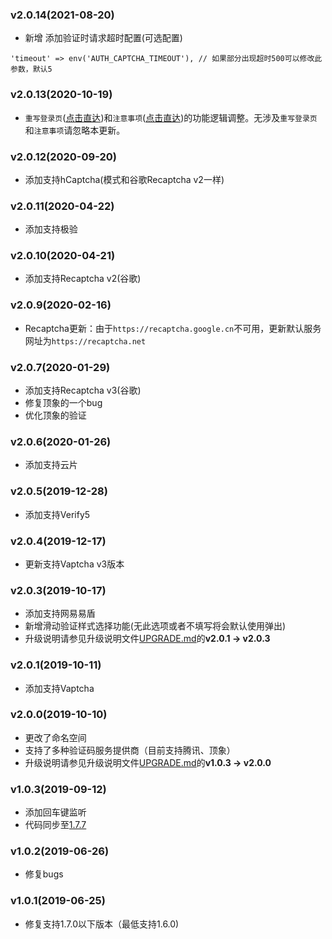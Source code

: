### v2.0.14(2021-08-20)

- 新增 添加验证时请求超时配置(可选配置)

```
'timeout' => env('AUTH_CAPTCHA_TIMEOUT'), // 如果部分出现超时500可以修改此参数，默认5
```

### v2.0.13(2020-10-19)

- `重写登录页`([点击直达](README.md#重写登录页))和`注意事项`([点击直达](README.md#注意事项))的功能逻辑调整。无涉及`重写登录页`和`注意事项`请忽略本更新。

### v2.0.12(2020-09-20)

- 添加支持hCaptcha(模式和谷歌Recaptcha v2一样)

### v2.0.11(2020-04-22)

- 添加支持极验

### v2.0.10(2020-04-21)

- 添加支持Recaptcha v2(谷歌)

### v2.0.9(2020-02-16)

- Recaptcha更新：由于`https://recaptcha.google.cn`不可用，更新默认服务网址为`https://recaptcha.net`

### v2.0.7(2020-01-29)

- 添加支持Recaptcha v3(谷歌)
- 修复顶象的一个bug
- 优化顶象的验证

### v2.0.6(2020-01-26)

- 添加支持云片

### v2.0.5(2019-12-28)

- 添加支持Verify5

### v2.0.4(2019-12-17)

- 更新支持Vaptcha v3版本

### v2.0.3(2019-10-17)

- 添加支持网易易盾
- 新增滑动验证样式选择功能(无此选项或者不填写将会默认使用弹出)
- 升级说明请参见升级说明文件[UPGRADE.md](UPGRADE.md)的**v2.0.1 -> v2.0.3**

### v2.0.1(2019-10-11)

- 添加支持Vaptcha

### v2.0.0(2019-10-10)

- 更改了命名空间
- 支持了多种验证码服务提供商（目前支持腾讯、顶象）
- 升级说明请参见升级说明文件[UPGRADE.md](UPGRADE.md)的**v1.0.3 -> v2.0.0**

### v1.0.3(2019-09-12)

- 添加回车键监听
- 代码同步至[1.7.7](https://github.com/z-song/laravel-admin/tree/v1.7.7)

### v1.0.2(2019-06-26)

- 修复bugs

### v1.0.1(2019-06-25)

- 修复支持1.7.0以下版本（最低支持1.6.0)